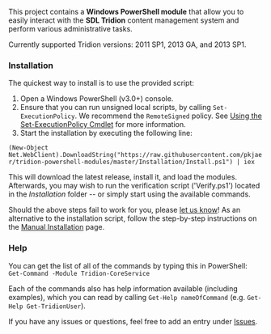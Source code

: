 This project contains a **Windows PowerShell module** that allow you to easily interact with the **SDL Tridion** content management system and perform various administrative tasks.

Currently supported Tridion versions: 2011 SP1, 2013 GA, and 2013 SP1.


### Installation
The quickest way to install is to use the provided script:

1. Open a Windows PowerShell (v3.0+) console. 
2. Ensure that you can run unsigned local scripts, by calling `Set-ExecutionPolicy`. We recommend the `RemoteSigned` policy. See [Using the Set-ExecutionPolicy Cmdlet](http://technet.microsoft.com/en-us/library/ee176961.aspx) for more information.
3. Start the installation by executing the following line:

`(New-Object Net.WebClient).DownloadString("https://raw.githubusercontent.com/pkjaer/tridion-powershell-modules/master/Installation/Install.ps1") | iex`

This will download the latest release, install it, and load the modules.
Afterwards, you may wish to run the verification script ('Verify.ps1') located in the _Installation_ folder -- or simply start using the available commands.

Should the above steps fail to work for you, please [let us know](/pkjaer/tridion-powershell-modules/issues/new)! As an alternative to the installation script, follow the step-by-step instructions on the [Manual Installation](/pkjaer/tridion-powershell-modules/wiki/Manual-Installation) page.

### Help

You can get the list of all of the commands by typing this in PowerShell: 
`Get-Command -Module Tridion-CoreService` 

Each of the commands also has help information available (including examples), which you can read by calling `Get-Help nameOfCommand` (e.g. `Get-Help Get-TridionUser`).


If you have any issues or questions, feel free to add an entry under [Issues](/pkjaer/tridion-powershell-modules/issues).
